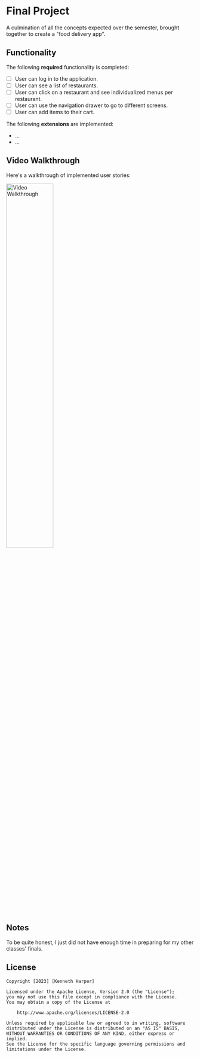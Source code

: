 # Final Project

A culmination of all the concepts expected over the semester, brought together to create a "food delivery app".

## Functionality 

The following **required** functionality is completed:

* [ ] User can log in to the application.
* [ ] User can see a list of restaurants.
* [ ] User can click on a restaurant and see individualized menus per restaurant.
* [ ] User can use the navigation drawer to go to different screens.
* [ ] User can add items to their cart.

The following **extensions** are implemented:

* ...
* ...

## Video Walkthrough

Here's a walkthrough of implemented user stories:

<img src='walkthrough.gif' title='Video Walkthrough' width='50%' alt='Video Walkthrough' />


## Notes

To be quite honest, I just did not have enough time in preparing for my other classes' finals.

## License

    Copyright [2023] [Kenneth Harper]

    Licensed under the Apache License, Version 2.0 (the "License");
    you may not use this file except in compliance with the License.
    You may obtain a copy of the License at

        http://www.apache.org/licenses/LICENSE-2.0

    Unless required by applicable law or agreed to in writing, software
    distributed under the License is distributed on an "AS IS" BASIS,
    WITHOUT WARRANTIES OR CONDITIONS OF ANY KIND, either express or implied.
    See the License for the specific language governing permissions and
    limitations under the License.
